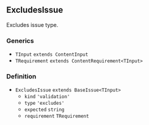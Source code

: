 ExcludesIssue
-------------

Excludes issue type.

### Generics

*   `TInput` `extends ContentInput`
*   `TRequirement` `extends ContentRequirement<TInput>`

### Definition

*   `ExcludesIssue` `extends BaseIssue<TInput>`
    *   `kind` `'validation'`
    *   `type` `'excludes'`
    *   `expected` `string`
    *   `requirement` `TRequirement`